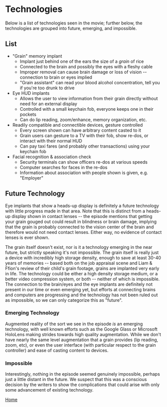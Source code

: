 # Technologies

Below is a list of technologies seen in the movie; further below, the technologies are grouped into future,
emerging, and impossible.

## List

* "Grain" memory implant
	* Implant just behind one of the ears the size of a *grain* of rice
	* Connected to the brain and possibly the eyes with a fleshy cable
	* Improper removal can cause brain damage or loss of vision -- connection to brain or eyes implied
	* "Grain assistant" can read your blood alcohol concentration, tell you if you're too drunk to drive
* Eye HUD implants
	* Allows the user to view information from their grain directly without need for an external display
	* Controlled with a small keychain fob, everyone keeps one in their pockets
	* Can do lip reading, zoom/enhance, memory organization, etc.
* Readily compatible and connectible devices, gesture controlled
	* Every screen shown can have arbitrary content casted to it
	* Grain users can gesture to a TV with their fob, show re-dos, or interact with their normal HUD
	* Can pay taxi fares (and probably other transactions) using your keychain fob
* Facial recognition & association check 
	* Security terminals can show officers re-dos at various speeds
	* Computer searches for faces in the re-dos
	* Information about association with people shown is given, e.g. "Employer"

## Future Technology

Eye implants that show a heads-up display is definitely a future technology with little progress made in that
area. Note that this is distinct from a heads-up display shown in contact lenses -- the episode mentions that
getting your grain gouged out could result in blindness or brain damage, implying that the grain is probably
connected to the vision center of the brain and therefore would not need contact lenses. Either way, no
evidence of contact lenses is ever shown.

The grain itself doesn't exist, nor is it a technology emerging in the near future, but strictly speaking it's
not impossible. The grain itself is really just a device with incredibly high storage density, enough to
save at least 30-40 years of memories -- based both on the job appraisal scene and Liam & Ffion's review of
their child's grain footage, grains are implanted very early in life. The technology could be either a high
density storage medium, or a better video compression system, or both -- neither of which is impossible.
The connection to the brain/eyes and the eye implants are definitely not present in our time or even
emerging yet, but efforts at connecting brains and computers are progressing and the technology has not
been ruled out as impossible, so we can only categorize this as "future".

### Emerging Technology

Augmented reality of the sort we see in the episode *is* an emerging technology, with well known efforts
such as the Google Glass or Microsoft HoloLens making strides towards high quality augmentation. While we
don't have nearly the same level augmentation that a grain provides (lip reading, zoom, etc), or even the
user interface (with particular respect to the grain controller) and ease of casting content to devices.


### Impossible

Interestingly, nothing in the episode seemed genuinely impossible, perhaps just a little distant in the future.
We suspect that this was a conscious decision by the writers to show the complications that could arise with only
some advancement of existing technology.


[Home](https://saahilclaypool.github.io/blackmirror/)
